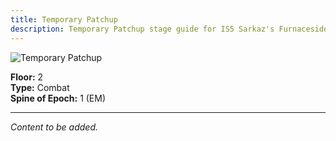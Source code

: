 ```yaml
---
title: Temporary Patchup
description: Temporary Patchup stage guide for IS5 Sarkaz's Furnaceside Fables
---
```


<img src="/stages/temporary-patchup.png" alt="Temporary Patchup" />

**Floor:** 2  
**Type:** Combat  
**Spine of Epoch:** 1 (EM)  

---

*Content to be added.*
